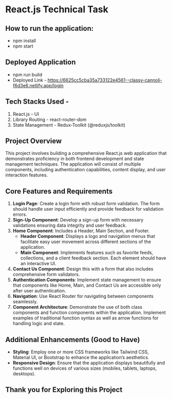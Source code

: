 # React.js Technical Task


## How to run the application:

- npm install
- npm start

## Deployed Application

- npm run build
- Deployed Link - https://6625cc5cba35a733122e4561--classy-cannoli-f6d3e6.netlify.app/login

## Tech Stacks Used - 
1. React.js - UI 
2. Library Routing - react-router-dom
3. State Management - Redux-Toolkit (@reduxjs/toolkit)


## Project Overview
This project involves building a comprehensive React.js web application that demonstrates proficiency in both frontend development and state management techniques. The application will consist of multiple components, including authentication capabilities, content display, and user interaction features.

## Core Features and Requirements
1. **Login Page**: Create a login form with robust form validation. The form should handle user input efficiently and provide feedback for validation errors.
2. **Sign-Up Component**: Develop a sign-up form with necessary validations ensuring data integrity and user feedback.
3. **Home Component**: Includes a Header, Main Section, and Footer.
    - **Header Component**: Displays a logo and navigation menus that facilitate easy user movement across different sections of the application.
    - **Main Component**: Implements features such as favorite feeds, collections, and a client feedback section. Each element should have an interactive UI.
4. **Contact Us Component**: Design this with a form that also includes comprehensive form validators.
5. **Authentication Components**: Implement state management to ensure that components like Home, Main, and Contact Us are accessible only after user authentication.
6. **Navigation**: Use React Router for navigating between components seamlessly.
7. **Component Architecture**: Demonstrate the use of both class components and function components within the application. Implement examples of traditional function syntax as well as arrow functions for handling logic and state.

## Additional Enhancements (Good to Have)
- **Styling**: Employ one or more CSS frameworks like Tailwind CSS, Material UI, or Bootstrap to enhance the application’s aesthetics.
- **Responsive Design**: Ensure that the application displays beautifully and functions well on devices of various sizes (mobiles, tablets, laptops, desktops).

## Thank you for Exploring this Project

